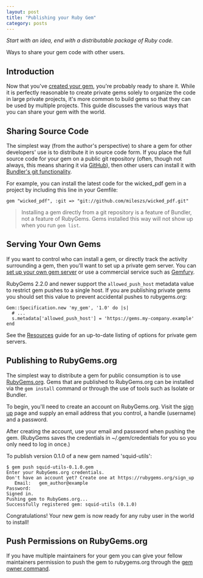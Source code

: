 ```yaml
---
layout: post
title: "Publishing your Ruby Gem"
category: posts
---
```

_Start with an idea, end with a distributable package of Ruby code._

Ways to share your gem code with other users.

## Introduction

Now that you've [created your gem][1], you're probably ready to share it. While it is perfectly reasonable to create private gems solely to organize the code in large private projects, it's more common to build gems so that they can be used by multiple projects. This guide discusses the various ways that you can share your gem with the world.

## Sharing Source Code

The simplest way (from the author's perspective) to share a gem for other developers' use is to distribute it in source code form. If you place the full source code for your gem on a public git repository (often, though not always, this means sharing it via [GitHub][2]), then other users can install it with [Bundler's git functionality][3].

For example, you can install the latest code for the wicked_pdf gem in a project by including this line in your Gemfile:


    gem "wicked_pdf", :git => "git://github.com/mileszs/wicked_pdf.git"


> Installing a gem directly from a git repository is a feature of Bundler, not a feature of RubyGems. Gems installed this way will not show up when you run `gem list`.

## Serving Your Own Gems

If you want to control who can install a gem, or directly track the activity surrounding a gem, then you'll want to set up a private gem server. You can [set up your own gem server][4] or use a commercial service such as [Gemfury][5].

RubyGems 2.2.0 and newer support the `allowed_push_host` metadata value to restrict gem pushes to a single host. If you are publishing private gems you should set this value to prevent accidental pushes to rubygems.org:


    Gem::Specification.new 'my_gem', '1.0' do |s|
      # ...
      s.metadata['allowed_push_host'] = 'https://gems.my-company.example'
    end


See the [Resources][6] guide for an up-to-date listing of options for private gem servers.

## Publishing to RubyGems.org

The simplest way to distribute a gem for public consumption is to use [RubyGems.org][7]. Gems that are published to RubyGems.org can be installed via the `gem install` command or through the use of tools such as Isolate or Bundler.

To begin, you'll need to create an account on RubyGems.org. Visit the [sign up][8] page and supply an email address that you control, a handle (username) and a password.

After creating the account, use your email and password when pushing the gem. (RubyGems saves the credentials in ~/.gem/credentials for you so you only need to log in once.)

To publish version 0.1.0 of a new gem named 'squid-utils':


    $ gem push squid-utils-0.1.0.gem
    Enter your RubyGems.org credentials.
    Don't have an account yet? Create one at https://rubygems.org/sign_up
       Email:   gem_author@example
    Password:
    Signed in.
    Pushing gem to RubyGems.org...
    Successfully registered gem: squid-utils (0.1.0)


Congratulations! Your new gem is now ready for any ruby user in the world to install!

## Push Permissions on RubyGems.org

If you have multiple maintainers for your gem you can give your fellow maintainers permission to push the gem to rubygems.org through the [gem owner command][9].

[1]: http://katieball.me/posts/make-your-own-gems/
[2]: https://github.com
[3]: http://bundler.io/git.html
[4]: http://guides.rubygems.org/run-your-own-gem-server
[5]: http://www.gemfury.com/
[6]: http://guides.rubygems.org/resources
[7]: https://rubygems.org/
[8]: https://rubygems.org/users/new
[9]: http://guides.rubygems.org/command-reference/#gem_owner
